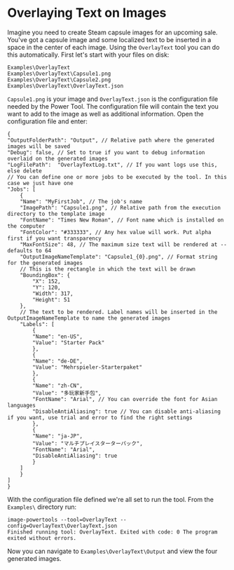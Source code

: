 Overlaying Text on Images
===
Imagine you need to create Steam capsule images for an upcoming sale. You've got a capsule image and some localized text to be inserted in a space in the center of each image. Using the `OverlayText` tool you can do this automatically. First let's start with your files on disk:

    Examples\OverlayText
    Examples\OverlayText\Capsule1.png
    Examples\OverlayText\Capsule2.png
    Examples\OverlayText\OverlayText.json

`Capsule1.png` is your image and `OverlayText.json` is the configuration file needed by the Power Tool. The configuration file will contain the text you want to add to the image as well as additional information. Open the configuration file and enter:

    {
    "OutputFolderPath": "Output", // Relative path where the generated images will be saved 
    "Debug": false, // Set to true if you want to debug information overlaid on the generated images
    "LogFilePath":  "OverlayTextLog.txt", // If you want logs use this, else delete
    // You can define one or more jobs to be executed by the tool. In this case we just have one
    "Jobs": [
        {
        "Name": "MyFirstJob", // The job's name
        "ImagePath": "Capsule1.png", // Relative path from the execution directory to the template image
        "FontName": "Times New Roman", // Font name which is installed on the computer
        "FontColor": "#333333", // Any hex value will work. Put alpha first if you want transparency
        "MaxFontSize": 48, // The maximum size text will be rendered at -- defaults to 64
        "OutputImageNameTemplate": "Capsule1_{0}.png", // Format string for the generated images
        // This is the rectangle in which the text will be drawn
        "BoundingBox": {
            "X": 152,
            "Y": 120,
            "Width": 317,
            "Height": 51
        },
        // The text to be rendered. Label names will be inserted in the OutputImageNameTemplate to name the generated images
        "Labels": [
            {
            "Name": "en-US",
            "Value": "Starter Pack"
            },
            {
            "Name": "de-DE",
            "Value": "Mehrspieler-Starterpaket"
            },
            {
            "Name": "zh-CN",
            "Value": "多玩家新手包",
            "FontName": "Arial", // You can override the font for Asian languages
            "DisableAntiAliasing": true // You can disable anti-aliasing if you want, use trial and error to find the right settings
            },
            {
            "Name": "ja-JP",
            "Value": "マルチプレイスターターパック",
            "FontName": "Arial",
            "DisableAntiAliasing": true
            }
        ]
        }
    ]
    }

With the configuration file defined we're all set to run the tool. From the `Examples\` directory run:

    image-powertools --tool=OverlayText --config=OverlayText\OverlayText.json
    Finished running tool: OverlayText. Exited with code: 0 The program exited without errors.

Now you can navigate to `Examples\OverlayText\Output` and view the four generated images.